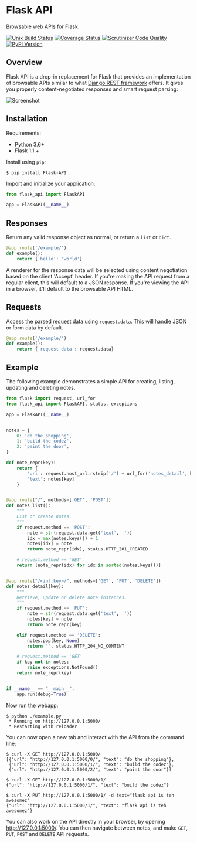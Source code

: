 # Flask API

Browsable web APIs for Flask.

[![Unix Build Status](https://img.shields.io/travis/flask-api/flask-api.svg)](https://travis-ci.org/flask-api/flask-api)
[![Coverage Status](https://img.shields.io/coveralls/flask-api/flask-api.svg)](https://coveralls.io/r/flask-api/flask-api)
[![Scrutinizer Code Quality](https://img.shields.io/scrutinizer/g/flask-api/flask-api.svg)](https://scrutinizer-ci.com/g/flask-api/flask-api/)
[![PyPI Version](https://img.shields.io/pypi/v/Flask-API.svg)](https://pypi.org/project/Flask-API/)

## Overview

Flask API is a drop-in replacement for Flask that provides an implementation of browsable APIs similar to what [Django REST framework](http://www.django-rest-framework.org) offers. It gives you properly content-negotiated responses and smart request parsing:

![Screenshot](docs/screenshot.png)

## Installation

Requirements:

* Python 3.6+
* Flask 1.1.+

Install using `pip`:

```shell
$ pip install Flask-API
```

Import and initialize your application:

```python
from flask_api import FlaskAPI

app = FlaskAPI(__name__)
```

## Responses

Return any valid response object as normal, or return a `list` or `dict`.

```python
@app.route('/example/')
def example():
    return {'hello': 'world'}
```

A renderer for the response data will be selected using content negotiation based on the client 'Accept' header. If you're making the API request from a regular client, this will default to a JSON response. If you're viewing the API in a browser, it'll default to the browsable API HTML.

## Requests

Access the parsed request data using `request.data`.  This will handle JSON or form data by default.

```python
@app.route('/example/')
def example():
    return {'request data': request.data}
```

## Example

The following example demonstrates a simple API for creating, listing, updating and deleting notes.

```python
from flask import request, url_for
from flask_api import FlaskAPI, status, exceptions

app = FlaskAPI(__name__)


notes = {
    0: 'do the shopping',
    1: 'build the codez',
    2: 'paint the door',
}

def note_repr(key):
    return {
        'url': request.host_url.rstrip('/') + url_for('notes_detail', key=key),
        'text': notes[key]
    }


@app.route("/", methods=['GET', 'POST'])
def notes_list():
    """
    List or create notes.
    """
    if request.method == 'POST':
        note = str(request.data.get('text', ''))
        idx = max(notes.keys()) + 1
        notes[idx] = note
        return note_repr(idx), status.HTTP_201_CREATED

    # request.method == 'GET'
    return [note_repr(idx) for idx in sorted(notes.keys())]


@app.route("/<int:key>/", methods=['GET', 'PUT', 'DELETE'])
def notes_detail(key):
    """
    Retrieve, update or delete note instances.
    """
    if request.method == 'PUT':
        note = str(request.data.get('text', ''))
        notes[key] = note
        return note_repr(key)

    elif request.method == 'DELETE':
        notes.pop(key, None)
        return '', status.HTTP_204_NO_CONTENT

    # request.method == 'GET'
    if key not in notes:
        raise exceptions.NotFound()
    return note_repr(key)


if __name__ == "__main__":
    app.run(debug=True)
```

Now run the webapp:

```shell
$ python ./example.py
 * Running on http://127.0.0.1:5000/
 * Restarting with reloader
```

You can now open a new tab and interact with the API from the command line:

```shell
$ curl -X GET http://127.0.0.1:5000/
[{"url": "http://127.0.0.1:5000/0/", "text": "do the shopping"},
 {"url": "http://127.0.0.1:5000/1/", "text": "build the codez"},
 {"url": "http://127.0.0.1:5000/2/", "text": "paint the door"}]

$ curl -X GET http://127.0.0.1:5000/1/
{"url": "http://127.0.0.1:5000/1/", "text": "build the codez"}

$ curl -X PUT http://127.0.0.1:5000/1/ -d text="flask api is teh awesomez"
{"url": "http://127.0.0.1:5000/1/", "text": "flask api is teh awesomez"}
```

You can also work on the API directly in your browser, by opening <http://127.0.0.1:5000/>.  You can then navigate between notes, and make `GET`, `PUT`, `POST` and `DELETE` API requests.
